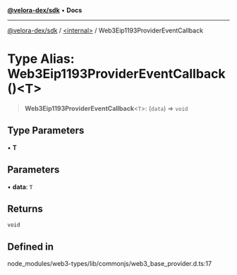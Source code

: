 [**@velora-dex/sdk**](../../README.md) • **Docs**

***

[@velora-dex/sdk](../../globals.md) / [\<internal\>](../README.md) / Web3Eip1193ProviderEventCallback

# Type Alias: Web3Eip1193ProviderEventCallback()\<T\>

> **Web3Eip1193ProviderEventCallback**\<`T`\>: (`data`) => `void`

## Type Parameters

• **T**

## Parameters

• **data**: `T`

## Returns

`void`

## Defined in

node\_modules/web3-types/lib/commonjs/web3\_base\_provider.d.ts:17
